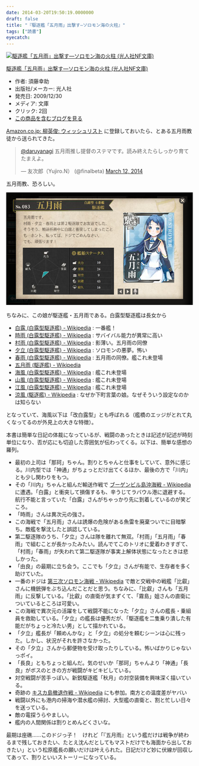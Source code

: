 ```yaml
---
date: 2014-03-20T19:50:19.0000000
draft: false
title: "『駆逐艦「五月雨」出撃す―ソロモン海の火柱』"
tags: ["読書"]
eyecatch: 
---
```

<p><div class="hatena-asin-detail"><a href="http://www.amazon.co.jp/exec/obidos/ASIN/4769826303/bestylesnet-22/"><img src="http://ecx.images-amazon.com/images/I/51G3po-KkYL._SL160_.jpg" class="hatena-asin-detail-image" alt="駆逐艦「五月雨」出撃す―ソロモン海の火柱 (光人社NF文庫)" title="駆逐艦「五月雨」出撃す―ソロモン海の火柱 (光人社NF文庫)"></a><div class="hatena-asin-detail-info"><p class="hatena-asin-detail-title"><a href="http://www.amazon.co.jp/exec/obidos/ASIN/4769826303/bestylesnet-22/">駆逐艦「五月雨」出撃す―ソロモン海の火柱 (光人社NF文庫)</a></p><ul><li><span class="hatena-asin-detail-label">作者:</span> 須藤幸助</li><li><span class="hatena-asin-detail-label">出版社/メーカー:</span> 光人社</li><li><span class="hatena-asin-detail-label">発売日:</span> 2009/12/30</li><li><span class="hatena-asin-detail-label">メディア:</span> 文庫</li><li> <span class="hatena-asin-detail-label">クリック</span>: 2回</li><li><a href="http://d.hatena.ne.jp/asin/4769826303/bestylesnet-22" target="_blank">この商品を含むブログを見る</a></li></ul></div><div class="hatena-asin-detail-foot"></div></div></p><p><a href="http://www.amazon.co.jp/registry/wishlist/17CIQBD4FKZQW/ref=cm_sw_r_tw_ws_Q3R9pb1CR9H37">Amazon.co.jp: &#x67F3;&#x82F1;&#x4FCA;: &#x30A6;&#x30A3;&#x30C3;&#x30B7;&#x30E5;&#x30EA;&#x30B9;&#x30C8;</a> に登録しておいたら、とある五月雨教徒から送られてきた。</p><p><blockquote class="twitter-tweet"><p><a href="https://twitter.com/daruyanagi">@daruyanagi</a> 五月雨推し提督のステマです。読み終えたらしっかり育てたまえよ。</p>&mdash; 友次郎（Yujiro.N） (@finalbeta) <a href="https://twitter.com/finalbeta/statuses/443663704408596480">March 12, 2014</a></blockquote><script async src="//platform.twitter.com/widgets.js" charset="utf-8"></script></p><p>五月雨教、恐ろしい。</p><p><span itemscope itemtype="http://schema.org/Photograph"><img src="20140320185645.png" alt="f:id:daruyanagi:20140320185645p:plain" title="f:id:daruyanagi:20140320185645p:plain" class="hatena-fotolife" itemprop="image"></span></p><p>ちなみに、この娘が駆逐艦・五月雨である。白露型駆逐艦は長女から</p>

<ul>
<li><a href="http://ja.wikipedia.org/wiki/%E7%99%BD%E9%9C%B2_(%E7%99%BD%E9%9C%B2%E5%9E%8B%E9%A7%86%E9%80%90%E8%89%A6)">&#x767D;&#x9732; (&#x767D;&#x9732;&#x578B;&#x99C6;&#x9010;&#x8266;) - Wikipedia</a> : 一番艦！</li>
<li><a href="http://ja.wikipedia.org/wiki/%E6%99%82%E9%9B%A8_(%E7%99%BD%E9%9C%B2%E5%9E%8B%E9%A7%86%E9%80%90%E8%89%A6)">&#x6642;&#x96E8; (&#x767D;&#x9732;&#x578B;&#x99C6;&#x9010;&#x8266;) - Wikipedia</a> : サバイバル能力が異常に高い</li>
<li><a href="http://ja.wikipedia.org/wiki/%E6%9D%91%E9%9B%A8_(%E7%99%BD%E9%9C%B2%E5%9E%8B%E9%A7%86%E9%80%90%E8%89%A6)">&#x6751;&#x96E8; (&#x767D;&#x9732;&#x578B;&#x99C6;&#x9010;&#x8266;) - Wikipedia</a> : 影薄い。五月雨の同僚</li>
<li><a href="http://ja.wikipedia.org/wiki/%E5%A4%95%E7%AB%8B_(%E7%99%BD%E9%9C%B2%E5%9E%8B%E9%A7%86%E9%80%90%E8%89%A6)">&#x5915;&#x7ACB; (&#x767D;&#x9732;&#x578B;&#x99C6;&#x9010;&#x8266;) - Wikipedia</a> : ソロモンの悪夢。怖い</li>
<li><a href="http://ja.wikipedia.org/wiki/%E6%98%A5%E9%9B%A8_(%E7%99%BD%E9%9C%B2%E5%9E%8B%E9%A7%86%E9%80%90%E8%89%A6)">&#x6625;&#x96E8; (&#x767D;&#x9732;&#x578B;&#x99C6;&#x9010;&#x8266;) - Wikipedia</a> : 五月雨の同僚。艦これ未登場</li>
<li><a href="http://ja.wikipedia.org/wiki/%E4%BA%94%E6%9C%88%E9%9B%A8_(%E9%A7%86%E9%80%90%E8%89%A6)">&#x4E94;&#x6708;&#x96E8; (&#x99C6;&#x9010;&#x8266;) - Wikipedia</a></li>
<li><a href="http://ja.wikipedia.org/wiki/%E6%B5%B7%E9%A2%A8_(%E7%99%BD%E9%9C%B2%E5%9E%8B%E9%A7%86%E9%80%90%E8%89%A6)">&#x6D77;&#x98A8; (&#x767D;&#x9732;&#x578B;&#x99C6;&#x9010;&#x8266;) - Wikipedia</a> : 艦これ未登場</li>
<li><a href="http://ja.wikipedia.org/wiki/%E5%B1%B1%E9%A2%A8_(%E7%99%BD%E9%9C%B2%E5%9E%8B%E9%A7%86%E9%80%90%E8%89%A6)">&#x5C71;&#x98A8; (&#x767D;&#x9732;&#x578B;&#x99C6;&#x9010;&#x8266;) - Wikipedia</a> : 艦これ未登場</li>
<li><a href="http://ja.wikipedia.org/wiki/%E6%B1%9F%E9%A2%A8_(%E7%99%BD%E9%9C%B2%E5%9E%8B%E9%A7%86%E9%80%90%E8%89%A6)">&#x6C5F;&#x98A8; (&#x767D;&#x9732;&#x578B;&#x99C6;&#x9010;&#x8266;) - Wikipedia</a> : 艦これ未登場</li>
<li><a href="http://ja.wikipedia.org/wiki/%E6%B6%BC%E9%A2%A8_(%E9%A7%86%E9%80%90%E8%89%A6)">&#x6DBC;&#x98A8; (&#x99C6;&#x9010;&#x8266;) - Wikipedia</a> : なぜか下町言葉の娘。なぜそういう設定なのかは知らない</li>
</ul><p>となっていて、海風以下は「改白露型」とも呼ばれる（艦橋のエッジがとれて丸くなってるのが外見上の大きな特徴）。</p><p>本書は簡単な日記の体裁になっているが、戦闘のあったときは記述が記述が時刻単位になり、否が応にも切迫した雰囲気が伝わってくる。以下は、簡単な感想の羅列。</p>

<ul>
<li>最初の上司は「那珂」ちゃん。割りとちゃんと仕事をしていて、意外に感じる。川内型では「神通」がちょっとだけ出てくるほか、最後の方で「川内」とも少し関わりをもつ。</li>
<li>その「川内」ちゃんと組んだ輸送作戦で <a href="http://ja.wikipedia.org/wiki/%E3%83%96%E3%83%BC%E3%82%B2%E3%83%B3%E3%83%93%E3%83%AB%E5%B3%B6%E6%B2%96%E6%B5%B7%E6%88%A6">&#x30D6;&#x30FC;&#x30B2;&#x30F3;&#x30D3;&#x30EB;&#x5CF6;&#x6C96;&#x6D77;&#x6226; - Wikipedia</a> に遭遇。「白露」と衝突して損傷するも、辛うじてラバウル港に退避する。航行不能と言っていた「白露」さんがちゃっかり先に到着しているのが笑どころ。</li>
<li>「時雨」さんは異次元の強さ。</li>
<li>この海戦で「五月雨」さんは誘爆の危険がある魚雷を廃棄ついでに目暗撃ち。敵艦を撃沈したと誤認している。</li>
<li>第二駆逐隊のうち、「夕立」さんは隊を離れて無双。「村雨」「五月雨」「春雨」で組むことが長かったみたい。読んでてこのトリオに愛着わきすぎて、「村雨」「春雨」が失われて第二駆逐隊が事実上解体状態になったときは悲しかった。</li>
<li>「由良」の最期に立ち会う。ここでも「夕立」さんが有能で、生存者を多く助けていた。</li>
<li>一番のドジは <a href="http://ja.wikipedia.org/wiki/%E7%AC%AC%E4%B8%89%E6%AC%A1%E3%82%BD%E3%83%AD%E3%83%A2%E3%83%B3%E6%B5%B7%E6%88%A6">&#x7B2C;&#x4E09;&#x6B21;&#x30BD;&#x30ED;&#x30E2;&#x30F3;&#x6D77;&#x6226; - Wikipedia</a> で敵と交戦中の戦艦「比叡」さんに機銃弾をぶち込んだことだと思う。ちなみに、「比叡」さんも「五月雨」に反撃している。「比叡」の直衛が気まずくて、「霧島」姐さんの直衛についているところは可愛い。</li>
<li>この海戦で異次元の活躍をして戦闘不能になった「夕立」さんの艦長・乗組員を救助している。「夕立」の艦長は優秀だが、「駆逐艦を二隻乗り潰した有能だがちょっと冷たい男」として描かれている。</li>
<li>「夕立」艦長が「頼めんかな」と「夕立」の処分を頼むシーンは心に残った。しかし、状況がそれを許さなかった。</li>
<li>その「夕立」さんから郵便物を受け取ったりしている。怖いばかりじゃないっポイ。</li>
<li>「長良」ともちょっと組んだ。気のせいか「那珂」ちゃんより「神通」「長良」がボスのときの方が戦闘がキビキビしている。</li>
<li>対空戦闘が苦手っぽい。新鋭駆逐艦「秋月」の対空装備を興味深く描いている。</li>
<li>奇跡の <a href="http://ja.wikipedia.org/wiki/%E3%82%AD%E3%82%B9%E3%82%AB%E5%B3%B6%E6%92%A4%E9%80%80%E4%BD%9C%E6%88%A6">&#x30AD;&#x30B9;&#x30AB;&#x5CF6;&#x64A4;&#x9000;&#x4F5C;&#x6226; - Wikipedia</a> にも参加。南方との温度差がヤバい</li>
<li>戦闘以外にも港内の掃海や潜水艦の掃討、大型艦の直衛と、割と忙しい日々を送っている。</li>
<li>敵の電探うらやましい。</li>
<li>艦内の人間関係は割りとめんどくさいな。</li>
</ul><p>最期は座礁……このドジっ子！　けれど「『五月雨』という艦だけは戦争が終わるまで残しておきたい、たとえ沈んだとしてもマストだけでも海面から出しておきたい」という松原艦長の願いだけは叶えられた。日記だけど妙に伏線が回収してあって、割りといいストーリーになっている。</p>
